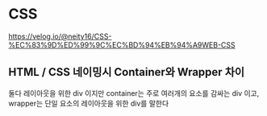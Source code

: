 # CSS
https://velog.io/@neity16/CSS-%EC%83%9D%ED%99%9C%EC%BD%94%EB%94%A9WEB-CSS

## HTML / CSS 네이밍시 Container와 Wrapper 차이
둘다 레이아웃을 위한 div 이지만 container는 주로 여러개의 요소를 감싸는 div 이고, wrapper는 단일 요소의 레이아웃을 위한 div를 말한다
